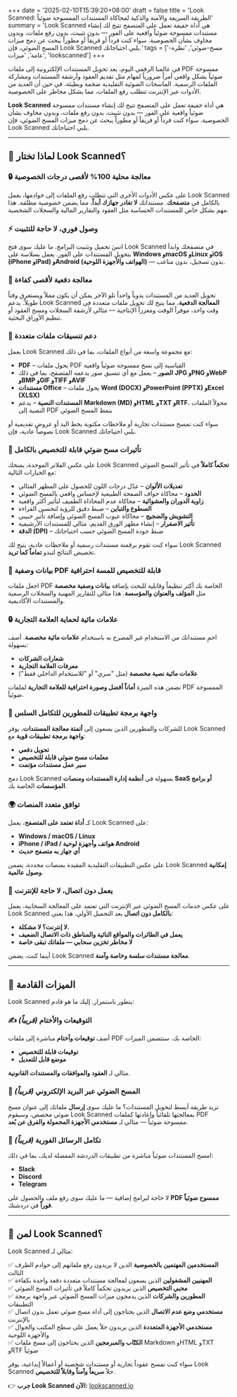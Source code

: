 +++
date = '2025-02-10T15:39:20+08:00'
draft = false
title = 'Look Scanned: الطريقة السريعة والآمنة والذكية لمحاكاة المستندات الممسوحة ضوئياً'
summary = 'Look Scanned هي أداة خفيفة تعمل على المتصفح تتيح لك إنشاء مستندات ممسوحة ضوئياً واقعية على الفور — بدون تثبيت، بدون رفع ملفات، وبدون مخاوف بشأن الخصوصية. سواء كنت فرداً أو فريقاً أو مطوراً يبحث عن دمج ميزات المسح الضوئي، فإن Look Scanned يلبي احتياجاتك.'
tags = ['مسح-ضوئي', 'نظرة-عامة', 'ميزات', 'lookscanned']
+++

في عالمنا الرقمي اليوم، يعد تحويل المستندات الإلكترونية إلى ملفات PDF ممسوحة ضوئياً بشكل واقعي أمراً ضرورياً لمهام مثل تقديم العقود وأرشفة المستندات ومشاركة الملفات الرسمية. الماسحات الضوئية التقليدية ضخمة وبطيئة، في حين أن العديد من الأدوات عبر الإنترنت تتطلب رفع الملفات، مما يشكل مخاطر على الخصوصية.

**Look Scanned** هي أداة خفيفة تعمل على المتصفح تتيح لك إنشاء مستندات ممسوحة ضوئياً واقعية على الفور — بدون تثبيت، بدون رفع ملفات، وبدون مخاوف بشأن الخصوصية. سواء كنت فرداً أو فريقاً أو مطوراً يبحث عن دمج ميزات المسح الضوئي، فإن Look Scanned يلبي احتياجاتك.

---

## 🚀 لماذا تختار Look Scanned؟

### 🔒 معالجة محلية 100% لأقصى درجات الخصوصية
على عكس الأدوات الأخرى التي تتطلب رفع الملفات إلى خوادمها، يعمل Look Scanned بالكامل في **متصفحك**. مستنداتك **لا تغادر جهازك أبداً**، مما يضمن خصوصية مطلقة. هذا مهم بشكل خاص للمستندات الحساسة مثل العقود والتقارير المالية والسجلات الشخصية.

### ⚡ وصول فوري، لا حاجة للتثبيت
انسَ تحميل وتثبيت البرامج. ما عليك سوى فتح Look Scanned في متصفحك وابدأ بتحويل المستندات على الفور. يعمل بسلاسة على **Windows وmacOS وLinux وiOS (iPhone وiPad) وAndroid (الهواتف والأجهزة اللوحية)** — بدون تسجيل، بدون متاعب.

### 📂 معالجة دفعية لأقصى كفاءة
تحويل العديد من المستندات يدوياً واحداً تلو الآخر يمكن أن يكون مملاً ويستغرق وقتاً طويلاً. يدعم Look Scanned **المعالجة الدفعية**، مما يتيح لك تحويل ملفات متعددة في وقت واحد، موفراً الوقت ومعززاً الإنتاجية — مثالي لأرشفة السجلات ومسح العقود أو تنظيم الأوراق البحثية.

### 📄 دعم تنسيقات ملفات متعددة
يعمل Look Scanned مع مجموعة واسعة من أنواع الملفات، بما في ذلك:
- **PDF** – يحول ملفات PDF القياسية إلى نسخ ممسوحة ضوئياً واقعية
- **الصور** – يعمل مع أي تنسيق صور يدعمه المتصفح، بما في ذلك **JPG وPNG وWebP وBMP وGIF وTIFF وAVIF**
- **مستندات Office** – يحول ملفات **Word (DOCX) وPowerPoint (PPTX) وExcel (XLSX)**
- **المستندات النصية** – يدعم **Markdown (MD) وHTML وTXT وRTF**، محولاً الملفات النصية إلى PDF بنمط المسح الضوئي

سواء كنت تمسح مستندات تجارية أو ملاحظات مكتوبة بخط اليد أو عروض تقديمية أو نصوصاً عادية، فإن Look Scanned يلبي احتياجاتك.

### 🎨 تأثيرات مسح ضوئي قابلة للتخصيص بالكامل
على عكس الفلاتر الموحدة، يمنحك Look Scanned **تحكماً كاملاً** في تأثير المسح الضوئي مع الخيارات التالية:
- **تعديلات الألوان** – عدّل درجات اللون للحصول على المظهر المثالي
- **الحدود** – محاكاة حواف الصفحة الطبيعية لإحساس واقعي بالمسح الضوئي
- **زاوية الدوران والعشوائية** – محاكاة عدم المحاذاة الطفيف لتأثير أكثر واقعية
- **السطوع والتباين** – ضبط دقيق للرؤية لتحسين القراءة
- **التشويش والضجيج** – محاكاة عيوب المسح الضوئي وإضافة تأثير حبيبي
- **تأثير الاصفرار** – إنشاء مظهر الورق القديم، مثالي للمستندات الأرشيفية
- **الدقة (DPI)** – ضبط جودة المسح الضوئي حسب احتياجاتك

سواء كنت تقوم برقمنة مستندات رسمية أو ملاحظات عادية، يتيح لك Look Scanned تخصيص النتائج لتبدو **تماماً كما تريد**.

### 📝 بيانات وصفية PDF قابلة للتخصيص للمسة احترافية
اجعل ملفات PDF الخاصة بك أكثر تنظيماً وقابلية للبحث بإضافة **بيانات وصفية مخصصة** مثل **المؤلف والعنوان والمؤسسة**. هذا مثالي للتقارير المهنية والسجلات الرسمية والمستندات الأكاديمية.

### 🔒 علامات مائية لحماية العلامة التجارية
احمِ مستنداتك من الاستخدام غير المصرح به باستخدام **علامات مائية مخصصة**. أضف بسهولة:
- **شعارات الشركات**
- **معرفات العلامة التجارية**
- **علامات مائية نصية مخصصة** (مثل "سري" أو "للاستخدام الداخلي فقط")

تضمن هذه الميزة **أماناً أفضل وصورة احترافية للعلامة التجارية** لملفات PDF الممسوحة ضوئياً.

### 🔗 واجهة برمجة تطبيقات للمطورين للتكامل السلس
للشركات والمطورين الذين يسعون إلى **أتمتة معالجة المستندات**، يوفر Look Scanned **واجهة برمجة تطبيقات قوية** مع:
- **تحويل دفعي**
- **معلمات مسح ضوئي قابلة للتخصيص**
- **سير عمل مستندات مؤتمت**

دمج Look Scanned بسهولة في **أنظمة إدارة المستندات ومنصات SaaS أو برامج المؤسسات** الخاصة بك.

### 🌍 توافق متعدد المنصات
كـ **أداة تعتمد على المتصفح**، يعمل Look Scanned على:
- **Windows / macOS / Linux**
- **iPhone / iPad / هواتف وأجهزة لوحية Android**
- **أي جهاز به متصفح حديث**

على عكس التطبيقات التقليدية المقيدة بمنصات محددة، يضمن Look Scanned **إمكانية وصول عالمية**.

### 🚀 يعمل دون اتصال، لا حاجة للإنترنت
على عكس خدمات المسح الضوئي عبر الإنترنت التي تعتمد على المعالجة السحابية، يعمل Look Scanned **بالكامل دون اتصال** بعد التحميل الأولي. هذا يعني:
- **لا إنترنت؟ لا مشكلة.**
- **يعمل في الطائرات والمواقع النائية والمناطق ذات الاتصال الضعيف**
- **لا مخاطر تخزين سحابي — ملفاتك تبقى خاصة**

أينما كنت، يضمن Look Scanned **معالجة مستندات سلسة وخاصة وآمنة**.

---

## 📢 الميزات القادمة

Look Scanned يتطور باستمرار. إليك ما هو قادم:

### ✍ التوقيعات والأختام *(قريباً)*
أضف **توقيعات وأختام** مباشرة إلى ملفات PDF الخاصة بك. ستتضمن الميزات:
- **توقيعات قابلة للتخصيص**
- **موضع قابل للتعديل**

مثالي لـ **العقود والموافقات والمستندات القانونية**.

### 📧 المسح الضوئي عبر البريد الإلكتروني *(قريباً)*
تريد طريقة أبسط لتحويل المستندات؟ ما عليك سوى **إرسال** ملفاتك إلى عنوان مسح ضوئي مخصص، وسيقوم Look Scanned بمعالجتها تلقائياً وإعادتها كملفات PDF ممسوحة ضوئياً — مثالي لـ **مستخدمي الأجهزة المحمولة والفرق عن بُعد**.

### 💬 تكامل الرسائل الفورية *(قريباً)*
امسح المستندات ضوئياً مباشرة من تطبيقات الدردشة المفضلة لديك، بما في ذلك:
- **Slack**
- **Discord**
- **Telegram**

لا حاجة لبرامج إضافية — ما عليك سوى رفع ملف والحصول على **PDF ممسوح ضوئياً فوراً** في دردشتك.

---

## 🎯 لمن Look Scanned؟
Look Scanned مثالي لـ:

✅ **المستخدمين المهتمين بالخصوصية** الذين لا يريدون رفع ملفاتهم إلى خوادم الطرف الثالث  
✅ **المهنيين المشغولين** الذين يسعون لمعالجة مستندات متعددة دفعة واحدة بكفاءة  
✅ **محبي التخصيص** الذين يريدون تحكماً كاملاً في تأثيرات المسح الضوئي  
✅ **المطورين والشركات** الذين يدمجون ميزات المسح الضوئي عبر واجهة برمجة التطبيقات  
✅ **مستخدمي وضع عدم الاتصال** الذين يحتاجون إلى أداة مسح ضوئي تعمل بدون اتصال بالإنترنت  
✅ **مستخدمي الأجهزة المتعددة** الذين يريدون حلاً يعمل على سطح المكتب والجوال والأجهزة اللوحية  
✅ **الكتّاب والمبرمجين** الذين يحتاجون إلى مسح ملفات Markdown وHTML وTXT وRTF ضوئياً  

سواء كنت تمسح عقوداً تجارية أو مستندات شخصية أو أعمالاً إبداعية، يوفر Look Scanned حلاً **سريعاً وآمناً وقابلاً للتخصيص**.

👉 **جرب Look Scanned الآن:** [lookscanned.io](https://lookscanned.io) 